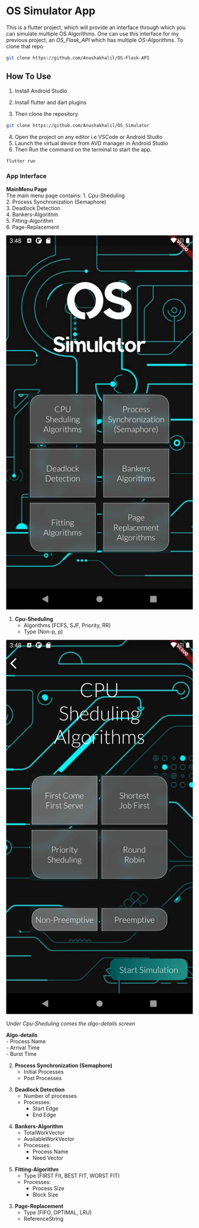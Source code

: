 # OS Simulator App

This is a flutter project, which will provide an interface through which you can simulate multiple OS Algorithms.
One can use this interface for my previous project, an *OS_Flask_API* which has multiple *OS-Algorithms*. To clone that repo

```bash
git clone https://github.com/Anushakhalil/OS-Flask-API
```

## How To Use
1. Install Android Studio
2. Install flutter and dart plugins

3. Then clone the repository
```bash
git clone https://github.com/Anushakhalil/OS_Simulator
```

4. Open the project on any editor i.e VSCode or Android Studio
5. Launch the virtual device from AVD manager in Android Studio
6. Then Run the command on the terminal to start the app.

```bash
flutter run
```

### App Interface
**MainMenu Page** <br/>
    The main menu page contains:
    1. Cpu-Sheduling <br/>
    2. Process Synchronization (Semaphore) <br/>
    3. Deadlock Detection <br/>
    4. Bankers-Algorithm <br/>
    5. Fitting-Algorithm <br/>
    6. Page-Replacement <br/>


![1](images/pic_1.jpg "Screen image for Main-Menu")


1. **Cpu-Sheduling** <br/>
    - Algorithms (FCFS, SJF, Priority, RR)
    - Type (Non-p, p)  


![2](images/pic_2.jpg "Screen image for Cpu-Sheduling")

*Under Cpu-Sheduling comes the algo-details screen*  

**Algo-details** <br/>
    - Process Name <br/>
    - Arrival Time <br/>
    - Burst Time


<!-- ![3](https://github.com/Anushakhalil/OS_Simulator/tree/master/images/pic_3.png "Screen image for Algo-Details") -->


2. **Process Synchronization (Semaphore)**  <br/>
    - Initial Processes
    - Post Processes


<!-- ![4](https://github.com/Anushakhalil/OS_Simulator/tree/master/images/pic_4.png "Screen image for Process-Synchronization") -->


3. **Deadlock Detection** <br/>
    - Number of processes
    - Processes:
        - Start Edge
        - End Edge


<!-- ![5](https://github.com/Anushakhalil/OS_Simulator/tree/master/images/pic_5.png "Screen image for Deadlock-Detection") -->


4. **Bankers-Algorithm** <br/>
    - TotalWorkVector
    - AvailableWorkVector
    - Processes:
        - Process Name
        - Need Vector


<!-- ![6](https://github.com/Anushakhalil/OS_Simulator/tree/master/images/pic_6.png "Screen image for Bankers-Algorithm") -->


5. **Fitting-Algorithm** <br/>
    - Type (FIRST FIt, BEST FIT, WORST FIT)
    - Processes:
        - Process Size
        - Block Size


<!-- ![7](https://github.com/Anushakhalil/OS_Simulator/tree/master/images/pic_7.png "Screen image for Fitting-Algorithm") -->


3. **Page-Replacement** <br/>
    - Type (FIFO, OPTIMAL, LRU)
    - ReferenceString


<!-- ![8](https://github.com/Anushakhalil/OS_Simulator/tree/master/images/pic_8.png "Screen image for Page-Replacement") -->
